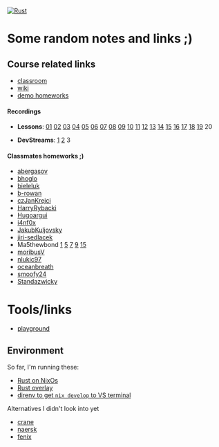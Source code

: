 [![Rust](https://github.com/alembiq/rust-developer/actions/workflows/rust.yml/badge.svg)](https://github.com/alembiq/rust-developer/actions/workflows/rust.yml)


# Some random notes and links ;)
## Course related links
- [classroom](https://classroom.google.com/c/NjU2NTMyOTI1NDY3)
- [wiki](https://robot-dreams-rust.mag.wiki/)
- [demo homeworks](https://github.com/Global-Classes-CZE/rust_developer)
#### Recordings
- **Lessons**: [01](https://www.dropbox.com/scl/fi/lxzebh9t16gbuv1nv7v30/Lecture-1.MP4?rlkey=undugghhtnh09leavcgaijn39&st=of9h4va9&dl=0&authuser=0)
[02](https://www.dropbox.com/scl/fi/c5lfm2csaaf7vyz7mgz4c/Lecture-2.MP4?rlkey=pp2w2v2ig054mwf528ogysw4w&st=szbwx2i8&dl=0&authuser=0)
[03](https://www.dropbox.com/scl/fi/e1w9x1p7uqcy2187zgunc/Lecture-3.MP4?rlkey=ocl82uzyoftcwum80wbhlomau&st=u7ybpxv1&dl=0&authuser=0)
[04](https://www.dropbox.com/scl/fi/nfg8qzqlsz7wj7o4kw23p/Lecture-4.MP4?rlkey=gm1h6c3zsd2uqj9f5dah6h46k&st=6z34788w&dl=0&authuser=0)
[05](https://www.dropbox.com/scl/fi/7tlhvg0835y86zi54i9lm/Lecture-5.MP4?rlkey=kkzoq6xq9246meb5316zi33kq&st=84ijzbfy&dl=0&authuser=0)
[06](https://www.dropbox.com/scl/fi/lvm9n122m6c4rvlus5n8h/Lecture-6.MP4?rlkey=v7pvm0dk4khinpzh5984s9uyw&st=kbw3xtjp&dl=0&authuser=0)
[07](https://www.dropbox.com/scl/fi/vzhb43f02dpu6ole88jry/Lecture-7.MP4?rlkey=250sy13x9fk3oi4c4dsqh2kla&st=z2m6j0xt&dl=0&authuser=0)
[08](https://www.dropbox.com/scl/fi/6k06qmchswe25r99827fc/Lecture-8.MP4?rlkey=zlub7hiaxaio9rlhf8o3hvz1a&st=acznjiz9&dl=0&authuser=0)
[09](https://www.dropbox.com/scl/fi/pflqn1qat4de3qy0alm74/Lecture-9.MP4?rlkey=plthacxnqaerwzdebjy3y4g2d&st=6v63rh1j&dl=0&authuser=0)
[10](https://www.dropbox.com/scl/fi/5u4kfw7vkpx4p1q2h1x5d/Lecture-10.MP4?rlkey=i685dq56v03x3vl838a6hlv56&st=x3w2bjpr&dl=0&authuser=0)
[11](https://www.dropbox.com/scl/fi/d4x7w3teq2ay7x1f9ax3m/Lecture-11.MP4?rlkey=4r2zjeejkscxa4x39pv2fnlkw&st=defy23bb&dl=0&authuser=0)
[12](https://www.dropbox.com/scl/fi/af36dxkz7zloj7m5q29qa/Lecture-12.MP4?rlkey=y5lg76g08u21yrm2ib8i0bpfg&st=xh8g60jm&dl=0&authuser=0)
[13](https://www.dropbox.com/scl/fi/hbp7mcyfp99iv0219v9vq/Lecture-13.MP4?rlkey=0799t0it8opno8ea685zllmmv&st=64awwmen&dl=0&authuser=0)
[14](https://www.dropbox.com/scl/fi/u3dttgbaxgqdf8kh6fx3g/Lecture-14.MP4?rlkey=sbkut7t8m3xc45ppwsymv7zuj&st=xon10nni&dl=0&authuser=0)
[15](https://www.dropbox.com/scl/fi/qpdeda3kx646jnwaf8j1s/Lecture-15.MP4?rlkey=b4ng5msydqt5zpm3pz05lqmm7&st=edb0in9i&dl=0&authuser=0)
[16](https://www.dropbox.com/scl/fi/3hf3ystbijpvu57f48yua/Lecture-16.MP4?rlkey=qntbm0gmjrt5xr3hjom3drktl&st=t3t5gzuj&dl=0&authuser=0)
[17](https://www.dropbox.com/scl/fi/m182zj2hjvn95dckx3616/Lecture-17.MP4?rlkey=9k5f1qub18fkme81v6x1jzozk&st=pg3833ad&dl=0&authuser=0)
[18](https://www.dropbox.com/scl/fi/zglhfknjwa39ywefwjox7/Lecture-18.MP4?rlkey=fmb6j1fmzk1zr1imyxbrivipr&st=iutxkn02&dl=0&authuser=0)
[19](https://www.dropbox.com/scl/fi/of3f02n3xdcuwfostpciu/Lecture-19.MP4?rlkey=068dvc8udx5nd6508s04j2xvw&st=88l3kw9v&dl=0&authuser=0)
 20

- **DevStreams**:
[1](https://www.dropbox.com/scl/fi/t7wfwubrl0361bjwxd5vx/DevStream-1.MP4?rlkey=4i319jzky1eqa3omcbpziuqum&st=t93zhcji&dl=0&authuser=0)
[2](https://www.dropbox.com/scl/fi/n8mk9lfylmgtpfnnr15lr/DevStream-2.MP4?rlkey=3ixyjsujkif074729ttavj4l8&st=c1c3hfu7&dl=0&authuser=0)
 3

#### Classmates homeworks ;)
- [abergasov](https://github.com/abergasov/rd_rust)
- [bhoglo](https://github.com/bhoglo/projects/)
- [bieleluk](https://github.com/bieleluk/rust-developer)
- [b-rowan](https://github.com/b-rowan/braiins-rust-course)
- [czJanKrejci](https://github.com/czJanKrejci/RustDeveloper)
- [HarryRybacki](https://github.com/HarryRybacki/rust_developer)
- [Hugoargui](https://github.com/Hugoargui/rust/)
- [i4nf0x](https://github.com/i4nf0x/rust_course/)
- [JakubKuljovsky](https://github.com/JakubKuljovsky/rust_homeworks)
- [jiri-sedlacek](https://github.com/jiri-sedlacek/rust_course)
- Ma5thewbond [1](https://github.com/ma5thewbond/rust_01_helloworld) [5](https://github.com/ma5thewbond/rust_05_csv_parser/tree/main) [7](https://github.com/ma5thewbond/rust_07_threads)
[9](https://github.com/ma5thewbond/rust_09_networking) [15](https://github.com/ma5thewbond/rust_15_async_chat)
- [moribusV](https://github.com/moribusV/rustCourse/)
- [nlukic97](https://github.com/nlukic97/rust1)
- [oceanbreath](https://github.com/oceanbreath/rust_course)
- [smoofy24](https://github.com/smoofy24/Rust_project)
- [Standazwicky](https://github.com/Standazwicky/rust_homeworks)

# Tools/links
- [playground](https://play.rust-lang.org/?version=stable&mode=debug&edition=2021)

## Environment
So far, I'm running these:
- [Rust on NixOs](https://nixos.wiki/wiki/Rust)
- [Rust overlay](https://github.com/oxalica/rust-overlay)
- [direnv to get `nix develop` to VS terminal](https://marketplace.visualstudio.com/items?itemName=mkhl.direnv)

Alternatives I didn't look into yet
- [crane](https://github.com/ipetkov/crane)
- [naersk](https://github.com/nix-community/naersk)
- [fenix](https://github.com/nix-community/fenix)
